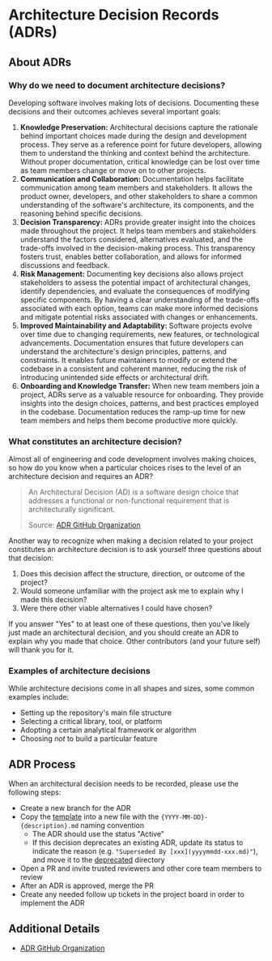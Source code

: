 # Architecture Decision Records (ADRs)

## About ADRs

### Why do we need to document architecture decisions?

Developing software involves making lots of decisions. Documenting these decisions and their outcomes achieves several important goals:

1. **Knowledge Preservation:** Architectural decisions capture the rationale behind important choices made during the design and development process. They serve as a reference point for future developers, allowing them to understand the thinking and context behind the architecture. Without proper documentation, critical knowledge can be lost over time as team members change or move on to other projects.
2. **Communication and Collaboration:** Documentation helps facilitate communication among team members and stakeholders. It allows the product owner, developers, and other stakeholders to share a common understanding of the software's architecture, its components, and the reasoning behind specific decisions.
3. **Decision Transparency:** ADRs provide greater insight into the choices made throughout the project. It helps team members and stakeholders understand the factors considered, alternatives evaluated, and the trade-offs involved in the decision-making process. This transparency fosters trust, enables better collaboration, and allows for informed discussions and feedback.
4. **Risk Management:** Documenting key decisions also allows project stakeholders to assess the potential impact of architectural changes, identify dependencies, and evaluate the consequences of modifying specific components. By having a clear understanding of the trade-offs associated with each option, teams can make more informed decisions and mitigate potential risks associated with changes or enhancements.
5. **Improved Maintainability and Adaptability:** Software projects evolve over time due to changing requirements, new features, or technological advancements. Documentation ensures that future developers can understand the architecture's design principles, patterns, and constraints. It enables future maintainers to modify or extend the codebase in a consistent and coherent manner, reducing the risk of introducing unintended side effects or architectural drift.
6. **Onboarding and Knowledge Transfer:** When new team members join a project, ADRs serve as a valuable resource for onboarding. They provide insights into the design choices, patterns, and best practices employed in the codebase. Documentation reduces the ramp-up time for new team members and helps them become productive more quickly.

### What constitutes an architecture decision?

Almost all of engineering and code development involves making choices, so how do you know when a particular choices rises to the level of an architecture decision and requires an ADR?

> An Architectural Decision (AD) is a software design choice that addresses a functional or non-functional requirement that is architecturally significant.
>
> Source: [ADR GitHub Organization](adr)

Another way to recognize when making a decision related to your project constitutes an architecture decision is to ask yourself three questions about that decision:

1. Does this decision affect the structure, direction, or outcome of the project?
2. Would someone unfamiliar with the project ask me to explain why I made this decision?
3. Were there other viable alternatives I could have chosen?

If you answer "Yes" to at least one of these questions, then you've likely just made an architectural decision, and you should create an ADR to explain why you made that choice. Other contributors (and your future self) will thank you for it.

### Examples of architecture decisions

While architecture decisions come in all shapes and sizes, some common examples include:

- Setting up the repository's main file structure
- Selecting a critical library, tool, or platform
- Adopting a certain analytical framework or algorithm
- Choosing _not_ to build a particular feature

## ADR Process

When an architectural decision needs to be recorded, please use the following steps:

- Create a new branch for the ADR
- Copy the [template](./template.md) into a new file with the `{YYYY-MM-DD}-{description}.md` naming convention 
    - The ADR should use the status "Active"
    - If this decision deprecates an existing ADR, update its status to indicate the reason (e.g. `"Superseded By [xxx](yyyymmdd-xxx.md)"`), and move it to the [deprecated](./deprecated/) directory
- Open a PR and invite trusted reviewers and other core team members to review
- After an ADR is approved, merge the PR
- Create any needed follow up tickets in the project board in order to implement the ADR


## Additional Details

- [ADR GitHub Organization](https://adr.github.io/)
